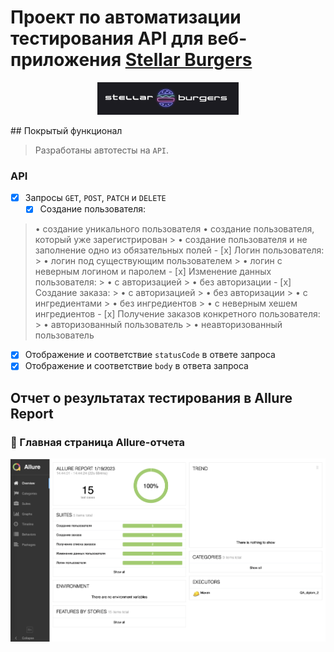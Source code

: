 # Проект по автоматизации тестирования API для веб-приложения [Stellar Burgers](https://stellarburgers.nomoreparties.site)
<p align="center">
 <img width="45%" title="Book Store" src="images/logo.png">
 </p>
## Покрытый функционал

 > Разработаны автотесты на <code>API</code>.

 ### API

 - [x] Запросы <code>GET</code>, <code>POST</code>, <code>PATCH</code> и <code>DELETE</code>
     - [x] Создание пользователя:
> • создание уникального пользователя
> • создание пользователя, который уже зарегистрирован
           > • создание пользователя и не заполнение одно из обязательных полей
     - [x] Логин пользователя:
           > • логин под существующим пользователем
           > • логин с неверным логином и паролем
     - [x] Изменение данных пользователя:
           > • с авторизацией
           > • без авторизации
     - [x] Создание заказа:
           > • с авторизацией
           > • без авторизации
           > • с ингредиентами
           > • без ингредиентов
           > • с неверным хешем ингредиентов
     - [x] Получение заказов конкретного пользователя:
           > • авторизованный пользователь
           > • неавторизованный пользователь
 - [x] Отображение и соответствие <code>statusCode</code> в ответе запроса
 - [x] Отображение и соответствие <code>body</code> в ответа запроса
 ## Отчет о результатах тестирования в Allure Report
 ### :dart: Главная страница Allure-отчета
 <p align="center">
 <img title="Allure_report" src="images/allure_report.png">
 </p>
 
